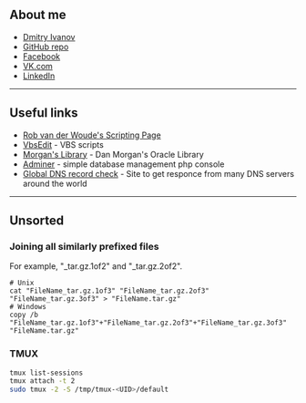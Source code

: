## About me
* [Dmitry Ivanov](https://d-k-ivanov.github.io)
* [GitHub repo](https://github.com/d-k-ivanov)
* [Facebook](https://www.facebook.com/dmitry.ivanov.9849)
* [VK.com](https://vk.com/d.k.ivanov)
* [LinkedIn](https://www.linkedin.com/in/dmitriy-ivanov-5b9275b3/)

---

## Useful links
* [Rob van der Woude's Scripting Page](http://www.robvanderwoude.com/)
* [VbsEdit](http://www.vbsedit.com/) - VBS scripts 
* [Morgan's Library](http://www.morganslibrary.org/) - Dan Morgan's Oracle Library
* [Adminer](https://www.adminer.org/) - simple database management php console
* [Global DNS record check](https://www.whatsmydns.net/) - Site to get responce from many DNS servers around the world

---

## Unsorted

### Joining all similarly prefixed files
For example, "_tar.gz.1of2" and "_tar.gz.2of2".
```
# Unix
cat "FileName_tar.gz.1of3" "FileName_tar.gz.2of3" "FileName_tar.gz.3of3" > "FileName.tar.gz"
# Windows
copy /b "FileName_tar.gz.1of3"+"FileName_tar.gz.2of3"+"FileName_tar.gz.3of3" "FileName.tar.gz"
```

### TMUX
```bash
tmux list-sessions
tmux attach -t 2
sudo tmux -2 -S /tmp/tmux-<UID>/default
```

